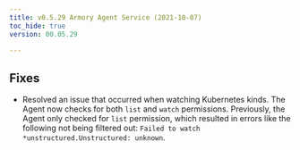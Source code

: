 ```yaml
---
title: v0.5.29 Armory Agent Service (2021-10-07)
toc_hide: true
version: 00.05.29

---
```


## Fixes
*   Resolved an issue that occurred when watching Kubernetes kinds. The Agent now checks for both `list` and `watch` permissions. Previously, the Agent only checked for `list` permission, which resulted in errors like the following not being filtered out: `Failed to watch *unstructured.Unstructured: unknown`.

